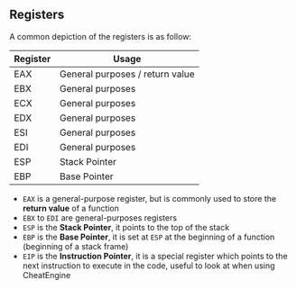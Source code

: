 ## Registers


A common depiction of the registers is as follow:

| Register | Usage                           |
| -------- | ------------------------------- |
| EAX      | General purposes / return value |
| EBX      | General purposes                |
| ECX      | General purposes                |
| EDX      | General purposes                |
| ESI      | General purposes                |
| EDI      | General purposes                |
| ESP      | Stack Pointer                   |
| EBP      | Base Pointer                    |

- ``EAX`` is a general-purpose register, but is commonly used to store the **return value** of a function
- ``EBX`` to ``EDI`` are general-purposes registers
- ``ESP`` is the **Stack Pointer**, it points to the top of the stack
- ``EBP`` is the **Base Pointer**, it is set at ``ESP`` at the beginning of a function (beginning of a stack frame)
- ``EIP`` is the **Instruction Pointer**, it is a special register which points to the next instruction to execute in the code, useful to look at when using CheatEngine